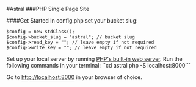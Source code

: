 #Astral
###PHP Single Page Site

####Get Started
In config.php set your bucket slug:
```
$config = new stdClass();
$config->bucket_slug = "astral"; // bucket slug
$config->read_key = ""; // leave empty if not required
$config->write_key = ""; // leave empty if not required
```

Set up your local server by running [PHP's built-in web server](http://php.net/manual/en/features.commandline.webserver.php).  Run the following commands in your terminal:
``cd astral
php -S localhost:8000```

Go to [http://localhost:8000](http://localhost:8000) in your browser of choice.